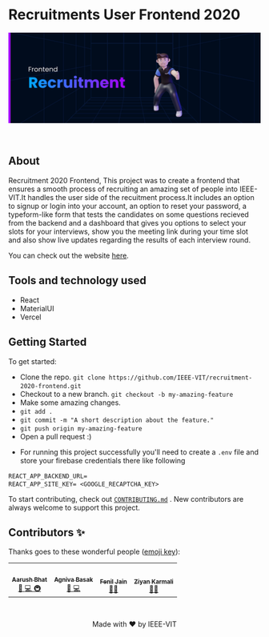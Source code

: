 # Recruitments User Frontend 2020
![Banner](src/assets/recruitment_frontend_banner.png)

<br/>

## About

Recruitment 2020 Frontend, This project was to create a frontend that ensures a smooth process of recruiting an amazing set of people into IEEE-VIT.It handles the user side of the recuitment process.It includes an option to signup or login into your account, an option to reset your password, a typeform-like form that tests the candidates on some questions recieved from the backend and a dashboard that gives you options to select your slots for your interviews, show you the meeting link during your time slot and also show live updates regarding the results of each interview round.

You can check out the website [here](https://ccs.ieeevit.org/).

## Tools and technology used

-   React
-   MaterialUI
-   Vercel

## Getting Started

To get started:

-   Clone the repo.
    `git clone https://github.com/IEEE-VIT/recruitment-2020-frontend.git`
-   Checkout to a new branch.
    `git checkout -b my-amazing-feature`
-   Make some amazing changes.
-   `git add .`
-   `git commit -m "A short description about the feature."`
-   `git push origin my-amazing-feature`
-   Open a pull request :)

*   For running this project successfully you'll need to create a `.env` file and store your firebase credentials there like following

```
REACT_APP_BACKEND_URL= 
REACT_APP_SITE_KEY= <GOOGLE_RECAPTCHA_KEY>
```

To start contributing, check out [`CONTRIBUTING.md`](CONTRIBUTING.md) . New contributors are always welcome to support this project.

## Contributors ✨

Thanks goes to these wonderful people ([emoji key](https://allcontributors.org/docs/en/emoji-key)):

<!-- ALL-CONTRIBUTORS-LIST:START - Do not remove or modify this section -->
<!-- prettier-ignore-start -->
<!-- markdownlint-disable -->
<table>
	<tr>
		<td align="center">
			<a href="https://github.com/r-ush"><img src="https://avatars.githubusercontent.com/u/54478821?s=460&u=9b02d2918969082891add1c57be910653f52fafb&v=4" width="100px;" alt=""/><br /><sub><b>Aarush Bhat</b></sub></a><br /> <a href="https://github.com/IEEE-VIT/recruitment-2020-frontend/commits?author=r-ush" title="Documentation">📖 <a href="https://github.com/IEEE-VIT/recruitment-2020-frontend/commits?author=r-ush" title="Code"> 💻 </a><a href="#infra-r-ush" title="Infrastructure (Hosting, Build-Tools, etc)"> 🚇 </a>
		</td>
    <td align="center">
			<a href="https://github.com/agnivabasak"><img src="https://avatars.githubusercontent.com/u/59768167?s=400&v=4" width="100px;" alt=""/><br /><sub><b>Agniva Basak</b></sub></a><br /> <a href="https://github.com/IEEE-VIT/recruitment-2020-frontend/commits?author=agnivabasak" title="Documentation">📖 <a href="https://github.com/IEEE-VIT/recruitment-2020-frontend/commits?author=agnivabasak" title="Code"> 💻 </a>
		</td>
      <td align="center">
			<a href="https://github.com/feniljain"><img src="https://avatars.githubusercontent.com/feniljain" width="100px;" alt=""/><br /><sub><b>Fenil Jain</b></sub></a><br /><a href="https://github.com/IEEE-VIT/recruitment-2020-frontend/" title="Mentoring(Mentoring new contributors)"> 🧑‍🏫 </a>
		</td>
    <td align="center">
			<a href="https://github.com/ZiyanK"><img src="https://avatars3.githubusercontent.com/u/43719443?s=460&u=fc9e951acce6e02be28d0046f766b412273b255f&v=4" width="100px;" alt=""/><br /><sub><b>Ziyan Karmali</b></sub></a><br /><a href="https://github.com/IEEE-VIT/recruitment-2020-frontend/" title="Mentoring(Mentoring new contributors)"> 🧑‍🏫 </a>
		</td>
	</tr>
</table>

<br />

<p align="center">Made with ❤ by IEEE-VIT</p>
